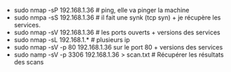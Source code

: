 - sudo nmap -sP 192.168.1.36 # ping, elle va pinger la machine
- sudo nmpa -sS 192.168.1.36 # il fait une synk (tcp syn) +  je récupère les services.
- sudo nmap -sV 192.168.1.36 # les ports ouverts + versions des services
- sudo nmap -sL 192.168.1.* # plusieurs ip
- sudo nmap -sV -p 80 192.168.1.36 sur le port 80 + versions des services
- sudo namp -sV -p 3306 192.168.1.36 > scan.txt # Récupérer les résultats des scans
